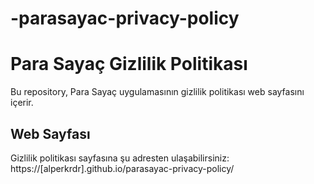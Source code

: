 # -parasayac-privacy-policy
# Para Sayaç Gizlilik Politikası

Bu repository, Para Sayaç uygulamasının gizlilik politikası web sayfasını içerir.

## Web Sayfası

Gizlilik politikası sayfasına şu adresten ulaşabilirsiniz:
https://[alperkrdr].github.io/parasayac-privacy-policy/
